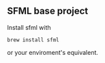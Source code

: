 ## SFML base project

Install sfml with 

```
brew install sfml
```

or your enviroment's equivalent.


